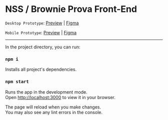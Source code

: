 # NSS / Brownie Prova Front-End

`Desktop Prototype`: [Preview](https://www.figma.com/proto/Gwj1TUDvIY4w5wqRp1OdGk/Prova-Font-end-Brownie?node-id=1%3A2&scaling=scale-down&page-id=0%3A1&starting-point-node-id=1%3A2) | [Figma](https://www.figma.com/file/Gwj1TUDvIY4w5wqRp1OdGk/Prova-Font-end-Brownie?node-id=14%3A874&t=DTFsUvPXGTs0nFCQ-0)

`Mobile Prototype`: [Preview](https://www.figma.com/proto/Gwj1TUDvIY4w5wqRp1OdGk/Prova-Font-end-Brownie?node-id=4%3A184&scaling=scale-down&page-id=4%3A183&starting-point-node-id=4%3A184) | [Figma](https://www.figma.com/file/Gwj1TUDvIY4w5wqRp1OdGk/Prova-Font-end-Brownie?node-id=4%3A183&t=94LD2sSgbOapdozt-0)

---

In the project directory, you can run:

### `npm i`
Installs all project's dependencies.

### `npm start`

Runs the app in the development mode.\
Open [http://localhost:3000](http://localhost:3000) to view it in your browser.

The page will reload when you make changes.\
You may also see any lint errors in the console.
